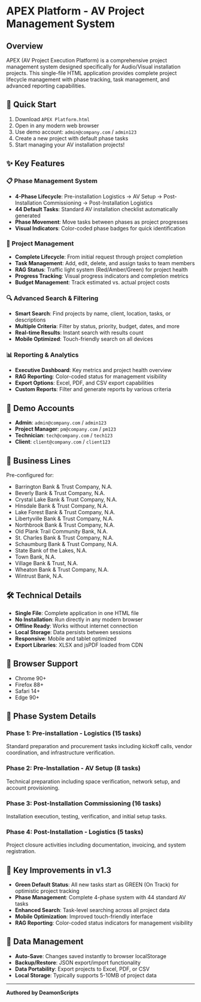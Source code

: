 # APEX Platform - AV Project Management System

## Overview
APEX (AV Project Execution Platform) is a comprehensive project management system designed specifically for Audio/Visual installation projects. This single-file HTML application provides complete project lifecycle management with phase tracking, task management, and advanced reporting capabilities.

## 🚀 Quick Start
1. Download `APEX Platform.html`
2. Open in any modern web browser
3. Use demo account: `admin@company.com` / `admin123`
4. Create a new project with default phase tasks
5. Start managing your AV installation projects!

## ✨ Key Features

### 📋 Phase Management System
- **4-Phase Lifecycle**: Pre-installation Logistics → AV Setup → Post-Installation Commissioning → Post-Installation Logistics
- **44 Default Tasks**: Standard AV installation checklist automatically generated
- **Phase Movement**: Move tasks between phases as project progresses
- **Visual Indicators**: Color-coded phase badges for quick identification

### 🎯 Project Management
- **Complete Lifecycle**: From initial request through project completion
- **Task Management**: Add, edit, delete, and assign tasks to team members
- **RAG Status**: Traffic light system (Red/Amber/Green) for project health
- **Progress Tracking**: Visual progress indicators and completion metrics
- **Budget Management**: Track estimated vs. actual project costs

### 🔍 Advanced Search & Filtering
- **Smart Search**: Find projects by name, client, location, tasks, or descriptions
- **Multiple Criteria**: Filter by status, priority, budget, dates, and more
- **Real-time Results**: Instant search with results count
- **Mobile Optimized**: Touch-friendly search on all devices

### 📊 Reporting & Analytics
- **Executive Dashboard**: Key metrics and project health overview
- **RAG Reporting**: Color-coded status for management visibility
- **Export Options**: Excel, PDF, and CSV export capabilities
- **Custom Reports**: Filter and generate reports by various criteria

## 🔐 Demo Accounts
- **Admin**: `admin@company.com` / `admin123`
- **Project Manager**: `pm@company.com` / `pm123`
- **Technician**: `tech@company.com` / `tech123`
- **Client**: `client@company.com` / `client123`

## 🏢 Business Lines
Pre-configured for:
- Barrington Bank & Trust Company, N.A.
- Beverly Bank & Trust Company, N.A.
- Crystal Lake Bank & Trust Company, N.A.
- Hinsdale Bank & Trust Company, N.A.
- Lake Forest Bank & Trust Company, N.A.
- Libertyville Bank & Trust Company, N.A.
- Northbrook Bank & Trust Company, N.A.
- Old Plank Trail Community Bank, N.A.
- St. Charles Bank & Trust Company, N.A.
- Schaumburg Bank & Trust Company, N.A.
- State Bank of the Lakes, N.A.
- Town Bank, N.A.
- Village Bank & Trust, N.A.
- Wheaton Bank & Trust Company, N.A.
- Wintrust Bank, N.A.

## 🛠 Technical Details
- **Single File**: Complete application in one HTML file
- **No Installation**: Run directly in any modern browser
- **Offline Ready**: Works without internet connection
- **Local Storage**: Data persists between sessions
- **Responsive**: Mobile and tablet optimized
- **Export Libraries**: XLSX and jsPDF loaded from CDN

## 📱 Browser Support
- Chrome 90+
- Firefox 88+
- Safari 14+
- Edge 90+

## 🎨 Phase System Details

### Phase 1: Pre-installation - Logistics (15 tasks)
Standard preparation and procurement tasks including kickoff calls, vendor coordination, and infrastructure verification.

### Phase 2: Pre-Installation - AV Setup (8 tasks)
Technical preparation including space verification, network setup, and account provisioning.

### Phase 3: Post-Installation Commissioning (16 tasks)
Installation execution, testing, verification, and initial setup tasks.

### Phase 4: Post-Installation - Logistics (5 tasks)
Project closure activities including documentation, invoicing, and system registration.

## 🔧 Key Improvements in v1.3
- **Green Default Status**: All new tasks start as GREEN (On Track) for optimistic project tracking
- **Phase Management**: Complete 4-phase system with 44 standard AV tasks
- **Enhanced Search**: Task-level searching across all project data
- **Mobile Optimization**: Improved touch-friendly interface
- **RAG Reporting**: Color-coded status indicators for management visibility

## 📄 Data Management
- **Auto-Save**: Changes saved instantly to browser localStorage
- **Backup/Restore**: JSON export/import functionality
- **Data Portability**: Export projects to Excel, PDF, or CSV
- **Local Storage**: Typically supports 5-10MB of project data

---

**Authored by DeamonScripts**